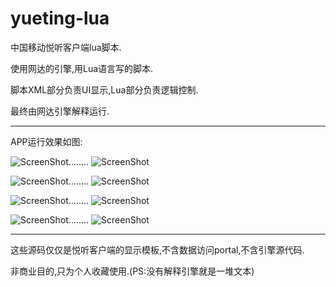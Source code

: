 yueting-lua
===========

中国移动悦听客户端lua脚本.

使用网达的引擎,用Lua语言写的脚本.

脚本XML部分负责UI显示,Lua部分负责逻辑控制.

最终由网达引擎解释运行.

-------------------------------------------------------------------------------

APP运行效果如图:


![ScreenShot](http://img.my.csdn.net/uploads/201403/21/1395380052_5353.png)........
![ScreenShot](http://img.my.csdn.net/uploads/201403/21/1395380052_5895.png)


![ScreenShot](http://img.my.csdn.net/uploads/201403/21/1395380052_7368.png)........
![ScreenShot](http://img.my.csdn.net/uploads/201403/21/1395380052_9607.png)


![ScreenShot](http://img.my.csdn.net/uploads/201403/21/1395380039_8766.png)........
![ScreenShot](http://img.my.csdn.net/uploads/201403/21/1395380038_2017.png)


![ScreenShot](http://img.my.csdn.net/uploads/201403/21/1395380038_2103.png)........
![ScreenShot](http://img.my.csdn.net/uploads/201403/21/1395380038_4657.png)




-------------------------------------------------------------------------------

这些源码仅仅是悦听客户端的显示模板,不含数据访问portal,不含引擎源代码.

非商业目的,只为个人收藏使用.(PS:没有解释引擎就是一堆文本)

